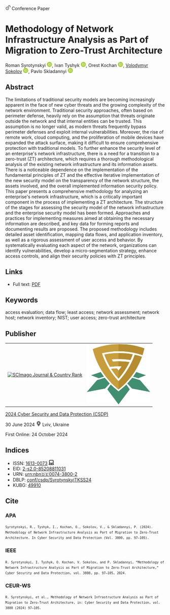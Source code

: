 <img src="/icons/unlock.svg" width="16" height="16"> Conference Paper

# Methodology of Network Infrastructure Analysis as Part of Migration to Zero-Trust Architecture

Roman Syrotynskyi <a href="https://orcid.org/0009-0002-6280-3290" target="_blank"><img src="/icons/orcid.svg" width="16" height="16"></a>,
Ivan Tyshyk <a href="https://orcid.org/0000-0003-1465-5342" target="_blank"><img src="/icons/orcid.svg" width="16" height="16"></a>,
Orest Kochan <a href="https://orcid.org/0000-0002-3164-3821" target="_blank"><img src="/icons/orcid.svg" width="16" height="16"></a>,
<a href="/">Volodymyr Sokolov</a> <a href="https://orcid.org/0000-0002-9349-7946" target="_blank"><img src="/icons/orcid.svg" width="16" height="16"></a>,
Pavlo Skladannyi <a href="https://orcid.org/0000-0002-7775-6039" target="_blank"><img src="/icons/orcid.svg" width="16" height="16"></a>

## Abstract

The limitations of traditional security models are becoming increasingly apparent in the face of new cyber threats and the growing complexity of the network environment. Traditional security approaches, often based on perimeter defense, heavily rely on the assumption that threats originate outside the network and that internal entities can be trusted. This assumption is no longer valid, as modern threats frequently bypass perimeter defenses and exploit internal vulnerabilities. Moreover, the rise of remote work, cloud computing, and the proliferation of mobile devices have expanded the attack surface, making it difficult to ensure comprehensive protection with traditional models. To further enhance the security level of an enterprise's network infrastructure, there is a need for a transition to a zero-trust (ZT) architecture, which requires a thorough methodological analysis of the existing network infrastructure and its information assets. There is a noticeable dependence on the implementation of the fundamental principles of ZT and the effective iterative implementation of the new security model on the transparency of the network structure, the assets involved, and the overall implemented information security policy. This paper presents a comprehensive methodology for analyzing an enterprise's network infrastructure, which is a critically important component in the process of implementing a ZT architecture. The structure of the stages for assessing the security model of the network infrastructure and the enterprise security model has been formed. Approaches and practices for implementing measures aimed at obtaining the necessary information are described, and key data for forming reports and documenting results are proposed. The proposed methodology includes detailed asset identification, mapping data flows, and application inventory, as well as a rigorous assessment of user access and behavior. By systematically evaluating each aspect of the network, organizations can identify vulnerabilities, develop a micro-segmentation strategy, enhance access controls, and align their security policies with ZT principles.

## Links

* Full text: [PDF](https://ceur-ws.org/Vol-3800/short3.pdf)

## Keywords

access evaluation; data flow; least access; network assessment; network host; network inventory; NIST; user access; zero-trust architecture

## Publisher

<table>
<tr>
<td>
<a href="https://www.scimagojr.com/journalsearch.php?q=21100218356&amp;tip=sid&amp;exact=no" title="SCImago Journal &amp; Country Rank"><img border="0" src="https://www.scimagojr.com/journal_img.php?id=21100218356" alt="SCImago Journal &amp; Country Rank"  /></a>
</td>
<td style="text-align: left;">
<a href="https://cpits.kubg.edu.ua/"><img src="/icons/cpits.svg" width="200"></a>
</td>
</tr>
</table>

[2024 Cyber Security and Data Protection (CSDP)](https://ceur-ws.org/Vol-3800/)

30 June 2024 <img src="/icons/location-pin.svg" width="16" height="16"> Lviv, Ukraine

First Online: 24 October 2024

## Indices

* ISSN: [1613-0073](https://portal.issn.org/resource/ISSN/1613-0073) <img src="/icons/online.svg" width="16" height="16">
* EID: [2-s2.0-85208811031](http://www.scopus.com/record/display.url?origin=inward&eid=2-s2.0-85208811031)
* URN: [urn:nbn:de:0074-3800-2](https://nbn-resolving.org/xml/urn:nbn:de:0074-3800-2)
* DBLP: [conf/csdp/SyrotynskyiTKSS24](https://dblp.org/rec/conf/csdp/SyrotynskyiTKSS24)
* KUBG: [49910](http://elibrary.kubg.edu.ua/id/eprint/49910/)

## Cite

### APA

<small>`Syrotynskyi, R., Tyshyk, I., Kochan, O., Sokolov, V., & Skladannyi, P. (2024). Methodology of Network Infrastructure Analysis as Part of Migration to Zero-Trust Architecture. In Cyber Security and Data Protection (Vol. 3800, pp. 97–105).`</small>

### IEEE

<small>`R. Syrotynskyi, I. Tyshyk, O. Kochan, V. Sokolov, and P. Skladannyi, “Methodology of Network Infrastructure Analysis as Part of Migration to Zero-Trust Architecture,” Cyber Security and Data Protection, vol. 3800, pp. 97–105, 2024.`</small>

### CEUR-WS

<small>`R. Syrotynskyi, et al., Methodology of Network Infrastructure Analysis as Part of Migration to Zero-Trust Architecture, in: Cyber Security and Data Protection, vol. 3800 (2024) 97–105.`</small>